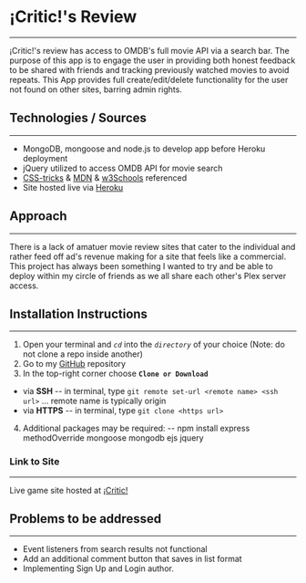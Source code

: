 
# ¡Critic!'s Review
------  
¡Critic!'s review has access to OMDB's full movie API via a search bar. The purpose of this app is to engage the user in providing both honest feedback to be shared with friends and tracking previously watched movies to avoid repeats. This App provides full create/edit/delete functionality for the user not found on other sites, barring admin rights.

## Technologies / Sources
------  
  * MongoDB, mongoose and node.js to develop app before Heroku deployment
  * jQuery utilized to access OMDB API for movie search
  * [CSS-tricks](https://css-tricks.com/) & [MDN](https://developer.mozilla.org/en-US/) & [w3Schools](https://www.w3schools.com/) referenced
  * Site hosted live via [Heroku](https://kritic.herokuapp.com/movies)

## Approach
------  
There is a lack of amatuer movie review sites that cater to the individual and rather feed off ad's revenue making for a site that feels like a commercial. This project has always been something I wanted to try and be able to deploy within my circle of friends as we all share each other's Plex server access. 

## Installation Instructions
------  
1. Open your terminal and *`cd`* into the *`directory`* of your choice (Note: do not clone a repo inside another)
2. Go to my [GitHub](https://github.com/christopher-cook/critic) repository
3. In the top-right corner choose **`Clone or Download`**
  - via **SSH**
    -- in terminal, type `git remote set-url <remote name> <ssh url>` ... remote name is typically origin
  - via **HTTPS**
    -- in terminal, type `git clone <https url>`
4. Additional packages may be required:
  -- npm install express methodOverride mongoose mongodb ejs jquery

### Link to Site
------
Live game site hosted at [¡Critic!](https://kritic.herokuapp.com/movies)

## Problems to be addressed
------
- Event listeners from search results not functional
- Add an additional comment button that saves in list format
- Implementing Sign Up and Login author.
